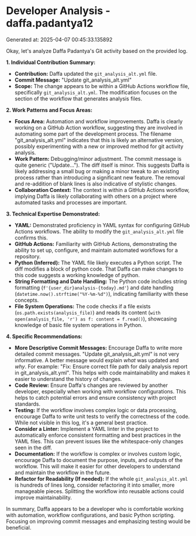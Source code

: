 # Developer Analysis - daffa.padantya12
Generated at: 2025-04-07 00:45:33.135892

Okay, let's analyze Daffa Padantya's Git activity based on the provided log.

**1. Individual Contribution Summary:**

*   **Contribution:** Daffa updated the `git_analysis_alt.yml` file.
*   **Commit Message:** "Update git_analysis_alt.yml"
*   **Scope:**  The change appears to be within a GitHub Actions workflow file, specifically `git_analysis_alt.yml`.  The modification focuses on the section of the workflow that generates analysis files.

**2. Work Patterns and Focus Areas:**

*   **Focus Area:** Automation and workflow improvements. Daffa is clearly working on a GitHub Action workflow, suggesting they are involved in automating some part of the development process. The filename "git\_analysis\_alt.yml" indicates that this is likely an alternative version, possibly experimenting with a new or improved method for git activity analysis.
*   **Work Pattern:** Debugging/minor adjustment.  The commit message is quite generic ("Update..."). The diff itself is minor. This suggests Daffa is likely addressing a small bug or making a minor tweak to an existing process rather than introducing a significant new feature.  The removal and re-addition of blank lines is also indicative of stylistic changes.
*   **Collaboration Context:**  The context is within a GitHub Actions workflow, implying Daffa is likely collaborating with others on a project where automated tasks and processes are important.

**3. Technical Expertise Demonstrated:**

*   **YAML:** Demonstrated proficiency in YAML syntax for configuring GitHub Actions workflows.  The ability to modify the `git_analysis_alt.yml` file confirms this.
*   **GitHub Actions:**  Familiarity with GitHub Actions, demonstrating the ability to set up, configure, and maintain automated workflows for a repository.
*   **Python (Inferred):**  The YAML file likely executes a Python script.  The diff modifies a block of python code. That Daffa can make changes to this code suggests a working knowledge of python.
*   **String Formatting and Date Handling:**  The Python code includes string formatting (`f'{user_dir}analysis-{today}.md'`) and date handling (`datetime.now().strftime("%Y-%m-%d")`), indicating familiarity with these concepts.
*   **File System Operations:** The code checks if a file exists (`os.path.exists(analysis_file)`) and reads its content (`with open(analysis_file, 'r') as f: content = f.read()`), showcasing knowledge of basic file system operations in Python.

**4. Specific Recommendations:**

*   **More Descriptive Commit Messages:** Encourage Daffa to write more detailed commit messages. "Update git\_analysis\_alt.yml" is not very informative. A better message would explain *what* was updated and *why*.  For example: "Fix: Ensure correct file path for daily analysis report in git_analysis_alt.yml".  This helps with code maintainability and makes it easier to understand the history of changes.
*   **Code Review:**  Ensure Daffa's changes are reviewed by another developer, especially when working with workflow configurations. This helps to catch potential errors and ensure consistency with project standards.
*   **Testing:**  If the workflow involves complex logic or data processing, encourage Daffa to write unit tests to verify the correctness of the code.  While not visible in this log, it's a general best practice.
*   **Consider a Linter:** Implement a YAML linter in the project to automatically enforce consistent formatting and best practices in the YAML files.  This can prevent issues like the whitespace-only changes seen in the diff.
*   **Documentation:** If the workflow is complex or involves custom logic, encourage Daffa to document the purpose, inputs, and outputs of the workflow. This will make it easier for other developers to understand and maintain the workflow in the future.
*   **Refactor for Readability (If needed):** If the whole `git_analysis_alt.yml` is hundreds of lines long, consider refactoring it into smaller, more manageable pieces.  Splitting the workflow into reusable actions could improve maintainability.

In summary, Daffa appears to be a developer who is comfortable working with automation, workflow configurations, and basic Python scripting. Focusing on improving commit messages and emphasizing testing would be beneficial.
